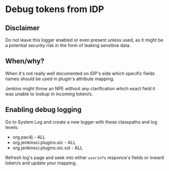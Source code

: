 # Debug tokens from IDP

## Disclaimer

Do not leave this logger enabled or even present unless used, as it might be a potential security risk in the form of leaking sensitive data.

## When/why?

When it's not really well documented on IDP's side which specific fields names should be used in plugin's attribute mapping.

Jenkins might throw an NPE without any clarification which exact field it was unable to lookup in incoming token/s.

## Enabling debug logging

Go to System Log and create a new logger with these classpaths and log levels:

- org.pac4j - ALL
- org.jenkinsci.plugins.oic - ALL
- org.jenkinsci.plugins.oic.ssl - ALL

Refresh log's page and seek into either `userinfo` responce's fields or inward token/s and update your mapping.
